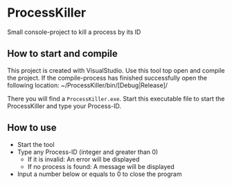 # ProcessKiller
Small console-project to kill a process by its ID


## How to start and compile

This project is created with VisualStudio. Use this tool top open and compile the project.
If the compile-process has finished successfully open the following location:
~/ProcessKiller/bin/[Debug|Release]/

There you will find a ```ProcessKiller.exe```.
Start this executable file to start the ProcessKiller and type your Process-ID.
 
## How to use

* Start the tool
* Type any Process-ID (integer and greater than 0)
	* If it is invalid: An error will be displayed
	* If no process is found: A message will be displayed
* Input a number below or equals to 0 to close the program



